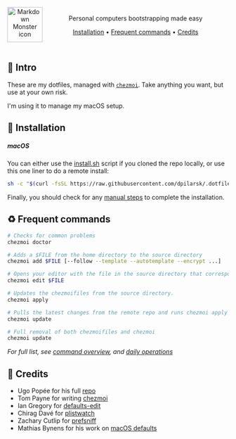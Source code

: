 <p align="center">
  <img src="https://freesvg.org/img/1535649195.png" alt="Markdown Monster icon" style="float: left; height:80px;"/><br>
  Personal computers bootstrapping made easy
</p>

<p align="center">
  <a href="#install">Installation</a> •
  <a href="#commands">Frequent commands</a> •
  <a href="#credits">Credits</a>
</p>

<br>

## 💬 Intro

These are my dotfiles, managed with [`chezmoi`](https://github.com/twpayne/chezmoi). Take anything you want, but use at your own risk.

I'm using it to manage my macOS setup.

<a name="install"></a>

## 🚧 Installation

##### macOS

You can either use the [install.sh](/install.sh) script if you cloned the repo locally, or use this one liner to do a remote install:

```sh
sh -c "$(curl -fsSL https://raw.githubusercontent.com/dpilarsk/.dotfiles/main/install.sh)" -- -r
```

Finally, you should check for any [manual steps](/docs/manual-steps.md) to complete the installation.

<a name="commands"></a>

## ♻️ Frequent commands

```sh
# Checks for common problems
chezmoi doctor

# Adds a $FILE from the home directory to the source directory
chezmoi add $FILE [--follow --template --autotemplate --encrypt ...]

# Opens your editor with the file in the source directory that corresponds to $FILE
chezmoi edit $FILE

# Updates the chezmoifiles from the source directory.
chezmoi apply

# Pulls the latest changes from the remote repo and runs chezmoi apply
chezmoi update

# Full removal of both chezmoifiles and chezmoi
chezmoi update
```

_For full list, see [command overview](https://www.chezmoi.io/user-guide/command-overview), and [daily operations](https://www.chezmoi.io/user-guide/daily-operations/)_

<a name="credits"></a>

## 🎉 Credits

- Ugo Popée for his full [repo](https://github.com/bil0u/.dotfiles)
- Tom Payne for writing [chezmoi](https://github.com/twpayne/chezmoi/)
- Ian Gregory for [defaults-edit](https://github.com/ThatsJustCheesy/defaults-edit)
- Chirag Davé for [plistwatch](https://github.com/catilac/plistwatch)
- Zachary Cutlip for [prefsniff](https://github.com/zcutlip/prefsniff)
- Mathias Bynens for his work on [macOS defaults](https://github.com/mathiasbynens/dotfiles/blob/main/.macos)
